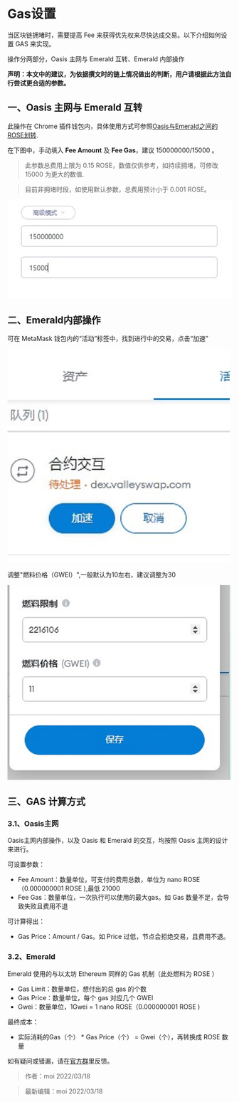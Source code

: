 # Gas设置

当区块链拥堵时，需要提高 Fee 来获得优先权来尽快达成交易。以下介绍如何设置 GAS 来实现。

操作分两部分，Oasis 主网与 Emerald 互转、Emerald 内部操作

**声明：本文中的建议，为依据撰文时的链上情况做出的判断，用户请根据此方法自行尝试更合适的参数。**

## 一、Oasis 主网与 Emerald 互转

此操作在 Chrome 插件钱包内，具体使用方式可参照[Oasis与Emerald之间的ROSE划转](dev-oasis-china/dev_support/Oasis与Emerald之间的ROSE划转/Oasis与Emerald之间的ROSE划转.md).

在下图中，手动填入 **Fee Amount** 及 **Fee Gas**，建议 150000000/15000 。

> 此参数总费用上限为 0.15 ROSE，数值仅供参考，如持续拥堵，可修改 15000 为更大的数值.

> 目前非拥堵时段，如使用默认参数，总费用预计小于 0.001 ROSE。

![](Gas_1.jpg)

## 二、Emerald内部操作

可在 MetaMask 钱包内的“活动”标签中，找到进行中的交易，点击“加速”

![](Gas_3.jpg)

调整"燃料价格（GWEI）",一般默认为10左右，建议调整为30

![](Gas_2.jpg)

## 三、GAS 计算方式

### 3.1、Oasis主网

Oasis主网内部操作，以及 Oasis 和 Emerald 的交互，均按照 Oasis 主网的设计来进行。

可设置参数：
- Fee Amount：数量单位，可支付的费用总数，单位为 nano ROSE（0.000000001 ROSE ),最低 21000
- Fee Gas：数量单位，一次执行可以使用的最大gas。如 Gas 数量不足，会导致失败且费用不退

可计算得出：
- Gas Price：Amount / Gas。如 Price 过低，节点会拒绝交易，且费用不退。

### 3.2、Emerald

Emerald 使用的与以太坊 Ethereum 同样的 Gas 机制（此处燃料为 ROSE ）

- Gas Limit：数量单位，想付出的总 gas 的个数
- Gas Price：数量单位，每个 gas 对应几个 GWEI
- Gwei：数量单位，1Gwei = 1 nano ROSE（0.000000001 ROSE )

最终成本：
- 实际消耗的Gas（个） * Gas Price（个） = Gwei（个），再转换成 ROSE 数量

如有疑问或错漏，请在[官方群](https://t.me/oasisnetworkchina)里反馈。
  > 作者：moi 2022/03/18

  > 最新编辑：moi 2022/03/18